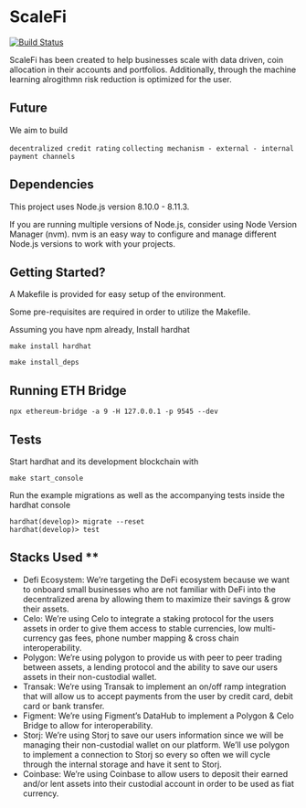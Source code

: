 # ScaleFi

[![Build Status](https://travis-ci.org/upscaletech/ScaleFi.svg?branch=master)](https://travis-ci.org/upscaletech/ScaleFi)

ScaleFi has been created to help businesses scale with data driven, coin allocation in their accounts and portfolios. Additionally, through the machine learning alrogithmn risk reduction is optimized for the user.


## Future

We aim to build

`decentralized credit rating`
`collecting mechanism - external - internal`
`payment channels`

## Dependencies

This project uses Node.js version 8.10.0 - 8.11.3.

If you are running multiple versions of Node.js, consider using Node Version Manager (nvm). nvm is an easy way to configure and manage different Node.js versions to work with your projects.

## Getting Started?

A Makefile is provided for easy setup of the environment.

Some pre-requisites are required in order to utilize the Makefile.

Assuming you have npm already, Install hardhat

`make install hardhat`

`make install_deps`

## Running ETH Bridge

`npx ethereum-bridge -a 9 -H 127.0.0.1 -p 9545 --dev`

## Tests

Start hardhat and its development blockchain with

`make start_console`

Run the example migrations as well as the accompanying tests inside the hardhat console

```
hardhat(develop)> migrate --reset
hardhat(develop)> test

```

## Stacks Used **

- Defi Ecosystem: We’re targeting the DeFi ecosystem because we want to onboard small businesses who are not familiar with DeFi into the decentralized arena by allowing them to maximize their savings & grow their assets.
- Celo: We’re using Celo to integrate a staking protocol for the users assets in order to give them access to stable currencies, low multi-currency gas fees, phone number mapping & cross chain interoperability.
- Polygon: We’re using polygon to provide us with peer to peer trading between assets, a lending protocol and the ability to save our users assets in their non-custodial wallet.
- Transak: We’re using Transak to implement an on/off ramp integration that will allow us to accept payments from the user by credit card, debit card or bank transfer.
- Figment: We’re using Figment’s DataHub to implement a Polygon & Celo Bridge to allow for interoperability.
- Storj: We’re using Storj to save our users information since we will be managing their non-custodial wallet on our platform. We’ll use polygon to implement a connection to Storj so  every so often we will cycle through the internal storage and have it sent to Storj.
- Coinbase: We’re using Coinbase to allow users to deposit their earned and/or lent assets into their custodial account in order to be used as fiat currency.
